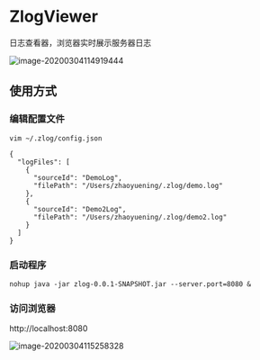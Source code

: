 # ZlogViewer

日志查看器，浏览器实时展示服务器日志

![image-20200304114919444](https://tva1.sinaimg.cn/large/00831rSTly1gchr45v16hj31fy0fmn5i.jpg)



## 使用方式

### 编辑配置文件

```
vim ~/.zlog/config.json

{
  "logFiles": [
    {
      "sourceId": "DemoLog",
      "filePath": "/Users/zhaoyuening/.zlog/demo.log"
    },
    {
      "sourceId": "Demo2Log",
      "filePath": "/Users/zhaoyuening/.zlog/demo2.log"
    }
  ]
}
```

### 启动程序

```
nohup java -jar zlog-0.0.1-SNAPSHOT.jar --server.port=8080 &
```

### 访问浏览器

http://localhost:8080

![image-20200304115258328](https://tva1.sinaimg.cn/large/00831rSTly1gchr7wi6elj31gu0ltalz.jpg)